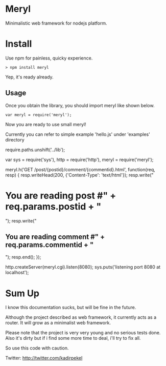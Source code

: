 Meryl
=====
Minimalistic web framework for nodejs platform.

Install
=======

Use npm for painless, quicky experience.

	> npm install meryl

Yep, it's ready already.

Usage
-----

Once you obtain the library, you should import meryl like shown below.

	var meryl = require('meryl');

Now you are ready to use small meryl!

Currently you can refer to simple example 'hello.js' under 'examples' directory

  require.paths.unshift('../lib');

  var sys = require('sys'),
  	http = require('http'),
  	meryl = require('meryl');

  meryl.h('GET /post/{postid}/comment/{commentid}.html', function(req, resp) {
    resp.writeHead(200, {'Content-Type': 'text/html'});
  	resp.write("<h1>You are reading post #" + req.params.postid + "</h1>");
  	resp.write("<h2>You are reading comment #" + req.params.commentid + "</h2>");
  	resp.end();
  });

  http.createServer(meryl.cgi).listen(8080);
  sys.puts('listening port 8080 at localhost');

Sum Up
======

I know this documentation sucks, but will be fine in the future.

Although the project described as web framework, it currently acts as a 
router. It will grow as a minimalist web framework.

Please note that the project is very very young and no serious tests done. Also it's
dirty but if i find some more time to deal, i'll try to fix all.

So use this code with caution.

Twitter: <http://twitter.com/kadirpekel>
